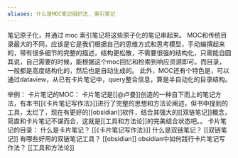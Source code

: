 ```yaml
---
aliases: 什么是MOC笔记组织法, 索引笔记
---
```

笔记原子化，并通过 moc 索引笔记将这些原子化的笔记串起来。
MOC和传统目录最大的不同，应该是它是我们根据自己的思维方式和思考模型，手动编撰起来的，带有很多细节的完整的描述，结构更松散，不需要很强的结构化，只需能自圆其说，自己需要的时候，能根据这个moc回忆和检索到响应资源即可。而目录，一般都是高度结构化的，然后也是自动生成的。
此外，MOC还有个特色是，可以通过dataview，从已有卡片笔记中，query整合信息，算是半自动化的目录结构。

举例：
卡片笔记的MOC：
	卡片笔记是[[@卢曼]]创造的一种自下而上的笔记方法，有本书[[《卡片笔记写作法》]]进行了完整的思想和方法论阐述，但书中提到的工具，太烂了，现在有更好的[[obsidian]]软件，结合其强大的[[双链笔记]]概念，简直和卡片笔记不谋而合，这就是[[工具和方法论]]的完美结合状态吧。。
卡片笔记的目录：
	什么是卡片笔记？
		[[《卡片笔记写作法》]]
	什么是双链笔记？
		[[双链笔记]]
	有哪些好用的双链笔记工具？
		[[obsidian]]
	obsidian中如何践行卡片笔记写作法？
		[[工具和方法论]]
